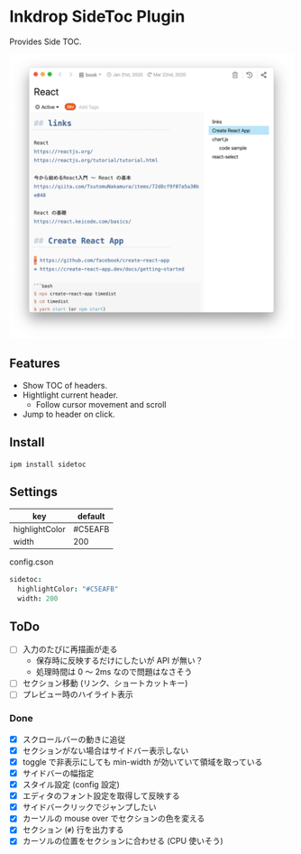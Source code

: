 # Inkdrop SideToc Plugin

Provides Side TOC.

![Screenshot](https://raw.githubusercontent.com/basyura/inkdrop-sidetoc/master/images/screenshot.png)

## Features

- Show TOC of headers.
- Hightlight current header.
  - Follow cursor movement and scroll
- Jump to header on click.

## Install

```
ipm install sidetoc
```

## Settings

|       key      | default |
| -------------- | ------- |
| highlightColor | #C5EAFB |
| width          | 200     |

config.cson

```cson
sidetoc:
  highlightColor: "#C5EAFB"
  width: 200
```

## ToDo

* [ ] 入力のたびに再描画が走る
  - 保存時に反映するだけにしたいが API が無い？
  - 処理時間は 0 〜 2ms なので問題はなさそう 
* [ ] セクション移動 (リンク、ショートカットキー)
* [ ] プレビュー時のハイライト表示

### Done
  
* [x] スクロールバーの動きに追従
* [x] セクションがない場合はサイドバー表示しない
* [x] toggle で非表示にしても min-width が効いていて領域を取っている
* [x] サイドバーの幅指定
* [x] スタイル設定 (config 設定)
* [x] エディタのフォント設定を取得して反映する
* [x] サイドバークリックでジャンプしたい
* [x] カーソルの mouse over でセクションの色を変える
* [x] セクション (`#`) 行を出力する
* [x] カーソルの位置をセクションに合わせる (CPU 使いそう)

